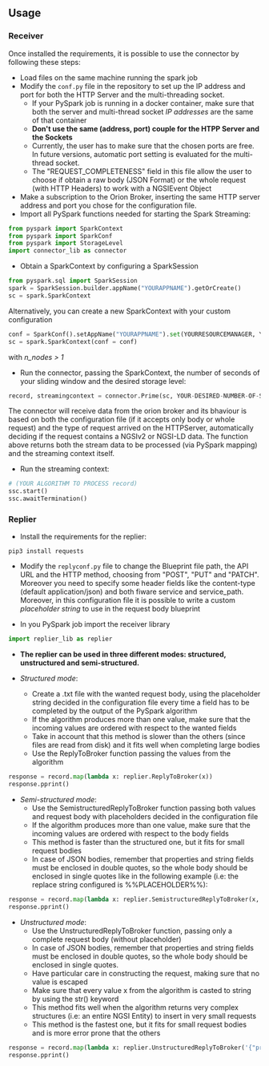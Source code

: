 ## Usage

### Receiver

Once installed the requirements, it is possible to use the connector by following these steps:
- Load files on the same machine running the spark job
- Modify the `conf.py` file in the repository to set up the IP address and port for both the HTTP Server and the multi-threading socket. 
   - If your PySpark job is running in a docker container, make sure that both the server and multi-thread socket *IP addresses* are the same of that container
   - **Don't use the same (address, port) couple for the HTPP Server and the Sockets**
   -  Currently, the user has to make sure that the chosen ports are free. In future versions, automatic port setting is evaluated for the multi-thread socket.
   -  The "REQUEST_COMPLETENESS" field in this file allow the user to choose if obtain a raw body (JSON Format) or the whole request (with HTTP Headers) to work with a NGSIEvent Object
- Make a subscription to the Orion Broker, inserting the same HTTP server address and port you chose for the configuration file.
- Import all PySpark functions needed for starting the Spark Streaming:
```python
from pyspark import SparkContext
from pyspark import SparkConf
from pyspark import StorageLevel
import connector_lib as connector
```
- Obtain a SparkContext by configuring a SparkSession
```python
from pyspark.sql import SparkSession
spark = SparkSession.builder.appName("YOURAPPNAME").getOrCreate()
sc = spark.SparkContext
```
Alternatively, you can create a new SparkContext with your custom configuration
```python
conf = SparkConf().setAppName("YOURAPPNAME").set(YOURRESOURCEMANAGER, YOURMASTERADDRESS[n_nodes])
sc = spark.SparkContext(conf = conf)
```
with *n_nodes > 1*
- Run the connector, passing the SparkContext, the number of seconds of your sliding window and the desired storage level:
```python
record, streamingcontext = connector.Prime(sc, YOUR-DESIRED-NUMBER-OF-SECONDS, StorageLevel.MEMORY_AND_DISK_2)
```
The connector will receive data from the orion broker and its bhaviour is based on both the configuration file (if it accepts only body or whole request) and the type of request arrived on the HTTPServer, automatically deciding if the request contains a NGSIv2 or NGSI-LD data. The function above returns both the stream data to be processed (via PySpark mapping) and the streaming context itself.
- Run the streaming context:
```python
# (YOUR ALGORITHM TO PROCESS record)
ssc.start()
ssc.awaitTermination()
```

### Replier

- Install the requirements for the replier:
```console
pip3 install requests
```
- Modify the `replyconf.py` file to change the Blueprint file path, the API URL and the HTTP method, choosing from "POST", "PUT" and "PATCH". Moreover you need to specify some header fields like the content-type (default application/json) and both fiware service and service_path. Moreover, in this configuration file it is possible to write a custom *placeholder string* to use in the request body blueprint

- In you PySpark job import the receiver library
```python
import replier_lib as replier
```
- **The replier can be used in three different modes: structured, unstructured and semi-structured.**

- *Structured mode*:
   - Create a .txt file with the wanted request body, using the placeholder string decided in the configuration file every time a field has to be completed by the output of the PySpark algorithm
   - If the algorithm produces more than one value, make sure that the incoming values are ordered with respect to the wanted fields
   - Take in account that this method is slower than the others (since files are read from disk) and it fits well when completing large bodies
   - Use the ReplyToBroker function passing the values from the algorithm
```python
response = record.map(lambda x: replier.ReplyToBroker(x))
response.pprint()
```

- *Semi-structured mode*: 
   - Use the SemistructuredReplyToBroker function passing both values and request body with placeholders decided in the configuration file
   - If the algorithm produces more than one value, make sure that the incoming values are ordered with respect to the body fields
   - This method is faster than the structured one, but it fits for small request bodies
   - In case of JSON bodies, remember that properties and string fields must be enclosed in double quotes, so the whole body should be enclosed in single quotes like in the following example (i.e: the replace string configured is %%PLACEHOLDER%%):
```python
response = record.map(lambda x: replier.SemistructuredReplyToBroker(x, '{"example" : %%PLACEHOLDER%% }'))
response.pprint()
```


- *Unstructured mode*: 
   - Use the UnstructuredReplyToBroker function, passing only a complete request body (without placeholder)
   - In case of JSON bodies, remember that properties and string fields must be enclosed in double quotes, so the whole body should be enclosed in single quotes.
   - Have particular care in constructing the request, making sure that no value is escaped
   - Make sure that every value x from the algorithm is casted to string by using the str() keyword
   - This method fits well when the algorithm returns very complex structures (i.e: an entire NGSI Entity) to insert in very small requests
   - This method is the fastest one, but it fits for small request bodies and is more error prone that the others
```python
response = record.map(lambda x: replier.UnstructuredReplyToBroker('{"price" :' + str(x.attrs["price"].value) +' }'))
response.pprint()
```
